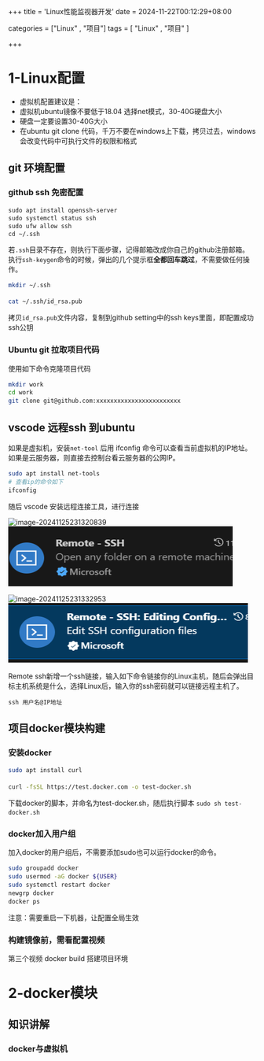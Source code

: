 +++
title = 'Linux性能监视器开发'
date = 2024-11-22T00:12:29+08:00



categories = ["Linux" , "项目"]
tags = [ "Linux" , "项目"  ]

+++





# 1-Linux配置

- 虚拟机配置建议是：
- 虚拟机ubuntu镜像不要低于18.04 选择net模式，30-40G硬盘大小
- 硬盘一定要设置30-40G大小 
- 在ubuntu git clone 代码，千万不要在windows上下载，拷贝过去，windows会改变代码中可执行文件的权限和格式

## git 环境配置

### **github ssh 免密配置**

```Plain
sudo apt install openssh-server
sudo systemctl status ssh
sudo ufw allow ssh
cd ~/.ssh    
```

若`.ssh`目录不存在，则执行下面步骤，记得邮箱改成你自己的github注册邮箱。执行`ssh-keygen`命令的时候，弹出的几个提示框**全都回车跳过**，不需要做任何操作。

```Bash
mkdir ~/.ssh

cat ~/.ssh/id_rsa.pub
```

拷贝`id_rsa.pub`文件内容，复制到github setting中的ssh keys里面，即配置成功ssh公钥



### **Ubuntu git 拉取项目代码**

使用如下命令克隆项目代码

```Bash
mkdir work 
cd work
git clone git@github.com:xxxxxxxxxxxxxxxxxxxxxxxx
```



## **vscode 远程ssh 到ubuntu** 

如果是虚拟机，安装`net-tool` 后用 ifconfig 命令可以查看当前虚拟机的IP地址。如果是云服务器，则直接去控制台看云服务器的公网IP。

```Bash
sudo apt install net-tools
# 查看ip的命令如下
ifconfig
```

随后 vscode 安装远程连接工具，进行连接

![image-20241125231320839](../img/image-20241125231320839.png)
![image-20241125231320839](./img/image-20241125231320839.png)

![image-20241125231332953](../img/image-20241125231332953.png)
![image-20241125231332953](./img/image-20241125231332953.png)

Remote ssh新增一个ssh链接，输入如下命令链接你的Linux主机，随后会弹出目标主机系统是什么，选择Linux后，输入你的ssh密码就可以链接远程主机了。

```Plain
ssh 用户名@IP地址
```



## **项目docker模块构建** 

### **安装docker**

```Bash
sudo apt install curl

curl -fsSL https://test.docker.com -o test-docker.sh
```

下载docker的脚本，并命名为test-docker.sh，随后执行脚本 `sudo sh test-docker.sh` 

### **docker加入用户组**

加入docker的用户组后，不需要添加sudo也可以运行docker的命令。

```Bash
sudo groupadd docker                                                                 sudo groupadd docker
sudo usermod -aG docker ${USER}
sudo systemctl restart docker 
newgrp docker
docker ps
```

注意：需要重启一下机器，让配置全局生效

### 构建镜像前，需看配置视频

第三个视频 docker build 搭建项目环境

# 2-**docker**模块 

## **知识讲解**





### docker与虚拟机

















